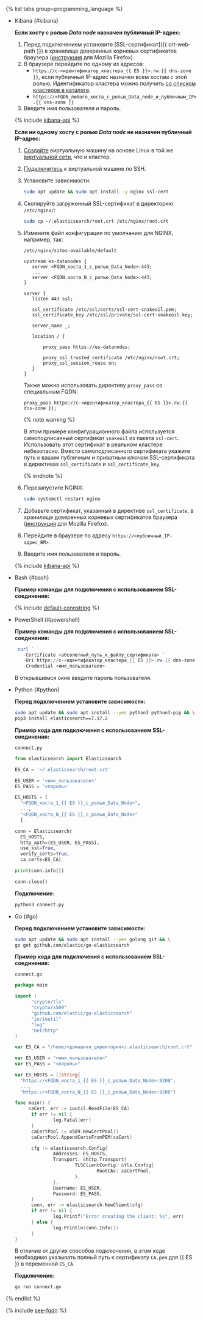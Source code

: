 {% list tabs group=programming_language %}

- Kibana {#kibana}


  **Если хосту с ролью _Data node_ назначен публичный IP-адрес:**
  1. Перед подключением установите [SSL-сертификат]({{ crt-web-path }}) в хранилище доверенных корневых сертификатов браузера ([инструкция](https://wiki.mozilla.org/PSM:Changing_Trust_Settings#Trusting_an_Additional_Root_Certificate) для Mozilla Firefox).
  1. В браузере перейдите по одному из адресов:
     - `https://c-<идентификатор_кластера_{{ ES }}>.rw.{{ dns-zone }}`, если публичный IP-адрес назначен всем хостам с этой ролью. Идентификатор кластера можно получить [со списком кластеров в каталоге](../../managed-elasticsearch/operations/cluster-list#list-clusters).
     - `https://<FQDN_любого_хоста_с_ролью_Data_node_и_публичным_IP>.{{ dns-zone }}`
  1. Введите имя пользователя и пароль.

  {% include [kibana-api](mes-kibana-api.md) %}

  **Если ни одному хосту с ролью _Data node_ не назначен публичный IP-адрес:**
  1. [Создайте](../../compute/quickstart/quick-create-linux.md) виртуальную машину на основе Linux в той же [виртуальной сети](../../vpc/concepts/network.md), что и кластер.
  1. [Подключитесь](../../compute/operations/vm-connect/ssh.md) к виртуальной машине по SSH.
  1. Установите зависимости:  

     ```bash
     sudo apt update && sudo apt install -y nginx ssl-cert
     ```

  1. Скопируйте загруженный SSL-сертификат в директорию `/etc/nginx/`:

     ```bash
     sudo cp ~/.elasticsearch/root.crt /etc/nginx/root.crt
     ```

  1. Измените файл конфигурации по умолчанию для NGINX, например, так:

     `/etc/nginx/sites-available/default`
     ```nginx
     upstream es-datanodes {
        server <FQDN_хоста_1_с_ролью_Data_Node>:443;
        ...
        server <FQDN_хоста_N_с_ролью_Data_Node>:443;
     }

     server {
        listen 443 ssl;

        ssl_certificate /etc/ssl/certs/ssl-cert-snakeoil.pem;
        ssl_certificate_key /etc/ssl/private/ssl-cert-snakeoil.key;

        server_name _;

        location / {

            proxy_pass https://es-datanodes;

            proxy_ssl_trusted_certificate /etc/nginx/root.crt;
            proxy_ssl_session_reuse on;
        }
     }
     ```

     Также можно использовать директиву `proxy_pass` со специальным FQDN:
     ```nginx
     proxy_pass https://c-<идентификатор_кластера_{{ ES }}>.rw.{{ dns-zone }};
     ```

     {% note warning %}

     В этом примере конфигурационного файла используется самоподписанный сертификат `snakeoil` из пакета `ssl-cert`. Использовать этот сертификат в реальном кластере небезопасно. Вместо самоподписанного сертификата укажите путь к вашим публичным и приватным ключам SSL-сертификата в директивах `ssl_certificate` и `ssl_certificate_key`.   

     {% endnote %}

  1. Перезапустите NGINX:

     ```bash
     sudo systemctl restart nginx
     ```

  1. Добавьте сертификат, указанный в директиве `ssl_certificate`, в хранилище доверенных корневых сертификатов браузера ([инструкция](https://wiki.mozilla.org/PSM:Changing_Trust_Settings#Trusting_an_Additional_Root_Certificate) для Mozilla Firefox).

  1. Перейдите в браузере по адресу `https://<публичный_IP-адрес_ВМ>`.

  1. Введите имя пользователя и пароль.

  {% include [kibana-api](mes-kibana-api.md) %}


- Bash {#bash}

  **Пример команды для подключения с использованием SSL-соединения:**

  {% include [default-connstring](./mes/default-connstring.md) %}

- PowerShell {#powershell}

  **Пример команды для подключения с использованием SSL-соединения:**

  ```powershell
   curl `
     -Certificate <абсолютный_путь_к_файлу_сертификата> `
     -Uri https://c-<идентификатор_кластера_{{ ES }}>.rw.{{ dns-zone }}:9200 `
     -Credential <имя_пользователя>
   ```

   В открывшемся окне введите пароль пользователя.

- Python {#python}

  **Перед подключением установите зависимости:**

  ```bash
  sudo apt update && sudo apt install --yes python3 python3-pip && \
  pip3 install elasticsearch==7.17.2
  ```

  **Пример кода для подключения с использованием SSL-соединения:**

  `connect.py`
  ```python
  from elasticsearch import Elasticsearch

  ES_CA = '~/.elasticsearch/root.crt'

  ES_USER = '<имя_пользователя>'
  ES_PASS = '<пароль>'

  ES_HOSTS = [
    "<FQDN_хоста_1_{{ ES }}_с_ролью_Data_Node>",
    ...,
    "<FQDN_хоста_N_{{ ES }}_с_ролью_Data_Node>"
    ]

  conn = Elasticsearch(
    ES_HOSTS,
    http_auth=(ES_USER, ES_PASS),
    use_ssl=True,
    verify_certs=True,
    ca_certs=ES_CA)

  print(conn.info())

  conn.close()
  ```

  **Подключение:**

  ```bash
  python3 connect.py
  ```

- Go {#go}

  **Перед подключением установите зависимости:**

  ```bash
  sudo apt update && sudo apt install --yes golang git && \
  go get github.com/elastic/go-elasticsearch
  ```

  **Пример кода для подключения с использованием SSL-соединения:**

  `connect.go`
  ```go
  package main

  import (
        "crypto/tls"
        "crypto/x509"
        "github.com/elastic/go-elasticsearch"
        "io/ioutil"
        "log"
        "net/http"
  )

  var ES_CA = "/home/<домашняя_директория>/.elasticsearch/root.crt"

  var ES_USER = "<имя_пользователя>"
  var ES_PASS = "<пароль>"

  var ES_HOSTS = []string{
    "https://<FQDN_хоста_1_{{ ES }}_с_ролью_Data_Node>:9200",
    ...,
    "https://<FQDN_хоста_N_{{ ES }}_с_ролью_Data_Node>:9200"}

  func main() {
       caCert, err := ioutil.ReadFile(ES_CA)
        if err != nil {
                log.Fatal(err)
        }
        caCertPool := x509.NewCertPool()
        caCertPool.AppendCertsFromPEM(caCert)

        cfg := elasticsearch.Config{
                Addresses: ES_HOSTS,
                Transport: &http.Transport{
                        TLSClientConfig: &tls.Config{
                                RootCAs: caCertPool,
                        },
                },
                Username: ES_USER,
                Password: ES_PASS,
        }
        conn, err := elasticsearch.NewClient(cfg)
        if err != nil {
                log.Printf("Error creating the client: %s", err)
        } else {
                log.Println(conn.Info())
        }
  }
  ```

  В отличие от других способов подключения, в этом коде необходимо указывать полный путь к сертификату `CA.pem` для {{ ES }} в переменной `ES_CA`.

  **Подключение:**

  ```bash
  go run connect.go
  ```

{% endlist %}

{% include [see-fqdn](../../_includes/mdb/mes/fqdn-host.md) %}
